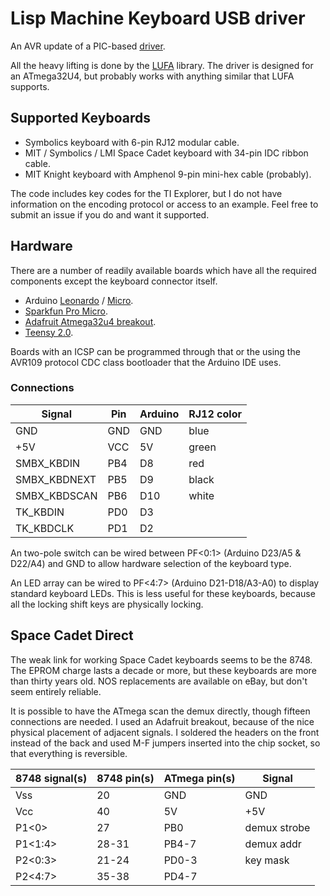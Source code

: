 # Lisp Machine Keyboard USB driver #

An AVR update of a PIC-based [driver](https://github.com/MMcM/lmkbd).

All the heavy lifting is done by the
[LUFA](http://www.fourwalledcubicle.com/LUFA.php) library. The driver is designed for
an ATmega32U4, but probably works with anything similar that LUFA supports.

## Supported Keyboards ##

* Symbolics keyboard with 6-pin RJ12 modular cable.
* MIT / Symbolics / LMI Space Cadet keyboard with 34-pin IDC ribbon cable.
* MIT Knight keyboard with Amphenol 9-pin mini-hex cable (probably).

The code includes key codes for the TI Explorer, but I do not have information on the
encoding protocol or access to an example. Feel free to submit an issue if you do and
want it supported.

## Hardware ##

There are a number of readily available boards which have all the required components
except the keyboard connector itself.

* Arduino [Leonardo](http://arduino.cc/en/Main/arduinoBoardLeonardo) / [Micro](http://arduino.cc/en/Main/arduinoBoardMicro).
* [Sparkfun Pro Micro](https://www.sparkfun.com/products/12640).
* [Adafruit Atmega32u4 breakout](http://www.ladyada.net/products/atmega32u4breakout/).
* [Teensy 2.0](https://www.pjrc.com/teensy/index.html).

Boards with an ICSP can be programmed through that or the using the AVR109 protocol
CDC class bootloader that the Arduino IDE uses.

### Connections ###

| Signal       | Pin | Arduino | RJ12 color |
|--------------|-----|---------|------------|
| GND          | GND | GND     | blue       |
| +5V          | VCC | 5V      | green      |
| SMBX_KBDIN   | PB4 | D8      | red        |
| SMBX_KBDNEXT | PB5 | D9      | black      |
| SMBX_KBDSCAN | PB6 | D10     | white      |
| TK_KBDIN     | PD0 | D3      |            |
| TK_KBDCLK    | PD1 | D2      |            |

An two-pole switch can be wired between PF&lt;0:1&gt; (Arduino D23/A5 &amp;
D22/A4) and GND to allow hardware selection of the keyboard type.

An LED array can be wired to PF&lt;4:7&gt; (Arduino D21-D18/A3-A0) to
display standard keyboard LEDs. This is less useful for these
keyboards, because all the locking shift keys are physically locking.

## Space Cadet Direct ##

The weak link for working Space Cadet keyboards seems to be the 8748. The
EPROM charge lasts a decade or more, but these keyboards are more than
thirty years old. NOS replacements are available on eBay, but don't seem
entirely reliable.

It is possible to have the ATmega scan the demux directly, though fifteen
connections are needed. I used an Adafruit breakout, because of the nice
physical placement of adjacent signals. I soldered the headers on the front
instead of the back and used M-F jumpers inserted into the chip socket, so
that everything is reversible.

| 8748 signal(s) | 8748 pin(s) | ATmega pin(s) | Signal       |
|----------------|-------------|---------------|--------------|
| Vss            | 20          | GND           | GND          |
| Vcc            | 40          | 5V            | +5V          |
| P1&lt;0&gt;    | 27          | PB0           | demux strobe |
| P1&lt;1:4&gt;  | 28-31       | PB4-7         | demux addr   |
| P2&lt;0:3&gt;  | 21-24       | PD0-3         | key mask     |
| P2&lt;4:7&gt;  | 35-38       | PD4-7         |              |
